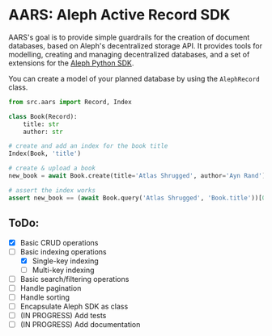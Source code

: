 # AARS: Aleph Active Record SDK

AARS's goal is to provide simple guardrails for the creation of document databases, based on Aleph's decentralized storage API. It provides tools for modelling, creating and managing decentralized databases, and a set of extensions for the [Aleph Python SDK](https://github.com/aleph-im/aleph-client).

You can create a model of your planned database by using the `AlephRecord` class.

```python
from src.aars import Record, Index

class Book(Record):
    title: str
    author: str

# create and add an index for the book title
Index(Book, 'title')

# create & upload a book
new_book = await Book.create(title='Atlas Shrugged', author='Ayn Rand')

# assert the index works
assert new_book == (await Book.query('Atlas Shrugged', 'Book.title'))[0]
```


## ToDo:
- [x] Basic CRUD operations
- [ ] Basic indexing operations
  - [x] Single-key indexing 
  - [ ] Multi-key indexing
- [ ] Basic search/filtering operations
- [ ] Handle pagination
- [ ] Handle sorting
- [ ] Encapsulate Aleph SDK as class
- [ ] (IN PROGRESS) Add tests
- [ ] (IN PROGRESS) Add documentation

